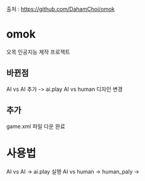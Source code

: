 출처 : https://github.com/DahamChoi/omok
# omok
오목 인공지능 제작 프로젝트


## 바뀐점
AI vs AI 추가 -> ai.play
AI vs human 디자인 변경
 
## 추가
game.xml 파일 다운 완료

# 사용법
AI vs AI -> ai.play 실행
AI vs human -> human_paly -> 
